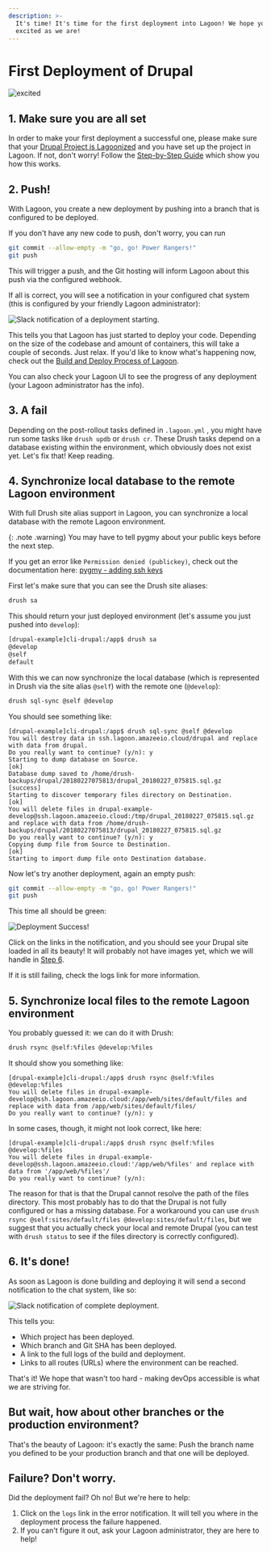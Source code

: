 ```yaml
---
description: >-
  It's time! It's time for the first deployment into Lagoon! We hope you are as
  excited as we are!
---
```


# First Deployment of Drupal

![excited](https://i.giphy.com/media/7kVRZwYRwF1ok/giphy-downsized.gif)

## 1. Make sure you are all set

In order to make your first deployment a successful one, please make sure that your [Drupal Project is Lagoonized](../using-lagoon-the-basics/setup_project.md) and you have set up the project in Lagoon. If not, don't worry! Follow the [Step-by-Step Guide](step-by-step-getting-drupal-ready-to-run-on-lagoon.md) which show you how this works.

## 2. Push!

With Lagoon, you create a new deployment by pushing into a branch that is configured to be deployed.

If you don't have any new code to push, don't worry, you can run

```bash
git commit --allow-empty -m "go, go! Power Rangers!"
git push
```

This will trigger a push, and the Git hosting will inform Lagoon about this push via the configured webhook.

If all is correct, you will see a notification in your configured chat system \(this is configured by your friendly Lagoon administrator\):

![Slack notification of a deployment starting.](../.gitbook/assets/first_deployment_slack_start%20%282%29%20%282%29.jpg)

This tells you that Lagoon has just started to deploy your code. Depending on the size of the codebase and amount of containers, this will take a couple of seconds. Just relax. If you'd like to know what's happening now, check out the [Build and Deploy Process of Lagoon](../using-lagoon-the-basics/build-and-deploy-process.md).

You can also check your Lagoon UI to see the progress of any deployment \(your Lagoon administrator has the info\).

## 3. A fail

Depending on the post-rollout tasks defined in `.lagoon.yml` , you might have run some tasks like `drush updb` or `drush cr`. These Drush tasks depend on a database existing within the environment, which obviously does not exist yet. Let's fix that! Keep reading.

## 4. Synchronize local database to the remote Lagoon environment

With full Drush site alias support in Lagoon, you can synchronize a local database with the remote Lagoon environment.

{: .note .warning}
You may have to tell pygmy about your public keys before the next step.

If you get an error like `Permission denied (publickey)`, check out the documentation here: [pygmy - adding ssh keys](https://docs.lagoon.sh/pygmy/ssh-agent)


First let's make sure that you can see the Drush site aliases:

```bash
drush sa
```

This should return your just deployed environment \(let's assume you just pushed into `develop`\):

```bash
[drupal-example]cli-drupal:/app$ drush sa
@develop
@self
default
```

With this we can now synchronize the local database \(which is represented in Drush via the site alias `@self`\) with the remote one \(`@develop`\):

```bash
drush sql-sync @self @develop
```

You should see something like:

```http
[drupal-example]cli-drupal:/app$ drush sql-sync @self @develop
You will destroy data in ssh.lagoon.amazeeio.cloud/drupal and replace with data from drupal.
Do you really want to continue? (y/n): y
Starting to dump database on Source.                                                                              [ok]
Database dump saved to /home/drush-backups/drupal/20180227075813/drupal_20180227_075815.sql.gz               [success]
Starting to discover temporary files directory on Destination.                                                    [ok]
You will delete files in drupal-example-develop@ssh.lagoon.amazeeio.cloud:/tmp/drupal_20180227_075815.sql.gz and replace with data from /home/drush-backups/drupal/20180227075813/drupal_20180227_075815.sql.gz
Do you really want to continue? (y/n): y
Copying dump file from Source to Destination.                                                                     [ok]
Starting to import dump file onto Destination database.
```

Now let's try another deployment, again an empty push:

```bash
git commit --allow-empty -m "go, go! Power Rangers!"
git push
```

This time all should be green:

![Deployment Success!](../.gitbook/assets/first_deployment_slack_success%20%282%29%20%282%29%20%282%29.jpg)

Click on the links in the notification, and you should see your Drupal site loaded in all its beauty! It will probably not have images yet, which we will handle in [Step 6](first-deployment-of-drupal.md#6-synchronize-local-files-to-the-remote-lagoon-environment).

If it is still failing, check the logs link for more information.

## 5. Synchronize local files to the remote Lagoon environment

You probably guessed it: we can do it with Drush:

```bash
drush rsync @self:%files @develop:%files
```

It should show you something like:

```text
[drupal-example]cli-drupal:/app$ drush rsync @self:%files @develop:%files
You will delete files in drupal-example-develop@ssh.lagoon.amazeeio.cloud:/app/web/sites/default/files and replace with data from /app/web/sites/default/files/
Do you really want to continue? (y/n): y
```

In some cases, though, it might not look correct, like here:

```text
[drupal-example]cli-drupal:/app$ drush rsync @self:%files @develop:%files
You will delete files in drupal-example-develop@ssh.lagoon.amazeeio.cloud:'/app/web/%files' and replace with data from '/app/web/%files'/
Do you really want to continue? (y/n):
```

The reason for that is that the Drupal cannot resolve the path of the files directory. This most probably has to do that the Drupal is not fully configured or has a missing database. For a workaround you can use `drush rsync @self:sites/default/files @develop:sites/default/files`, but we suggest that you actually check your local and remote Drupal \(you can test with `drush status` to see if the files directory is correctly configured\).

## 6. It's done!

As soon as Lagoon is done building and deploying it will send a second notification to the chat system, like so:

![Slack notification of complete deployment.](../.gitbook/assets/first_deployment_slack_2nd_success.jpg)

This tells you:

* Which project has been deployed.
* Which branch and Git SHA has been deployed.
* A link to the full logs of the build and deployment.
* Links to all routes \(URLs\) where the environment can be reached.

That's it! We hope that wasn't too hard - making devOps accessible is what we are striving for.

## But wait, how about other branches or the production environment?

That's the beauty of Lagoon: it's exactly the same: Push the branch name you defined to be your production branch and that one will be deployed.

## Failure? Don't worry.

Did the deployment fail? Oh no! But we're here to help:

1. Click on the `logs` link in the error notification. It will tell you where in the deployment process the failure happened.
2. If you can't figure it out, ask your Lagoon administrator, they are here to help!
